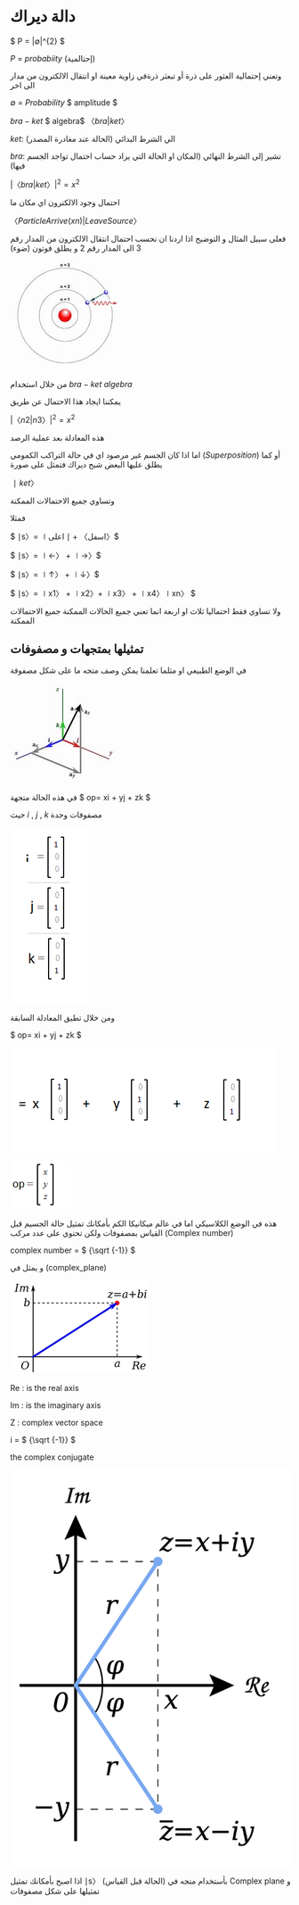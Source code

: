 
# دالة ديراك


$ P = |∅|^{2} $

$P$ = $probabiity$ (إحتالمية) 
  
وتعني إحتمالية العثور على ذرة أو تبعثر ذرةفي زاوية معينة او انتقال الالكترون من مدار الى اخر 

$∅$ = $Probability$ $ amplitude $

$bra-ket$ $ algebra$ 
$〈bra|ket〉$

$ket$: الي الشرط البدائي (الحالة عند مغادرة المصدر)

$bra$: تشير إلى الشرط النهائي (المكان او الحالة التي يراد حساب احتمال تواجد الجسم فيها)



$|〈bra|ket〉|^{2} = x^{2}$

احتمال وجود الالكترون اي مكان ما 

$〈Particle Arrive (xn) | Leave Source〉$

فعلى سبيل المثال و التوضيح اذا اردنا ان نحسب احتمال انتقال الالكترون من المدار رقم 3 الى المدار رقم 2 و يطلق فوتون (ضوء) 

![الذرة](/docfx_project/images/atom.jpeg)

من خلال استخدام $bra-ket$  $algebra$ 

يمكننا ايجاد هذا الاحتمال عن طريق 

$|〈n2|n3〉| ^{2} = x^{2}$

  هذه المعادلة بعد عملية الرصد 

  اما اذا كان الجسم غير مرصود اي في حالة التراكب الكمومي ($Superposition$) أو كما يطلق عليها البعض شبح ديراك 
  فتمثل على صورة 

$∣ket〉$

وتساوي جميع الاحتمالات الممكنة 

فمثلا 

$ ∣s〉= ∣اسفل〉 + ∣ اعلى〉$

$ ∣s〉= ∣←〉 + ∣→〉$

$ ∣s〉= ∣↑〉 + ∣↓〉$

$ ∣s〉= ∣x1〉 + ∣x2〉+ ∣x3〉 + ∣x4〉∣xn〉  $

ولا تساوي فقط احتماليا ثلاث او اربعة انما تعني جميع الحالات الممكنة جميع الاحتمالات الممكنة 


## تمثيلها بمتجهات و مصفوفات 

في الوضع الطبيعي او مثلما تعلمنا يمكن وصف متجه ما على شكل مصفوفة 
 
 ![vector](/docfx_project/images/vector2.jpeg)

في هذه الحالة متجهة $ op= xi + yj + zk  $

حيث $i$ , $j$ , $k$ مصفوفات وحدة 


<!--تحويل الصورة الى صيغة رياضية   اشقر -->

 ![vector](/docfx_project/images/column_vector1.png)

ومن خلال تطيق المعادلة السابقة 

$ op= xi + yj + zk  $
<!--تحويل الصورة الى صيغة رياضية   اشقر -->
 ![vector](/docfx_project/images/column_vector2.png)

 ![vector](/docfx_project/images/column_vector3.png)


هذه في الوضع الكلاسيكي اما في عالم ميكانيكا الكم بأمكانك تمثيل حالة الجسيم قبل القياس بمصفوفات ولكن تحتوي على عدد مركب (Complex number)   
 
complex number = $ {\sqrt {-1}} $

و يمثل في (complex_plane) 

 ![vector](/docfx_project/images/complex_plane.png)

 Re : is the real axis 

 Im : is the imaginary axis

 Z  : complex vector space 

 i = $ {\sqrt {-1}} $

the  complex conjugate

 ![vector](/docfx_project/images/Complex_conjugate.png)

 
اذا اصبح بأمكانك تمثيل ∣s〉 (الحالة قبل القياس) بأستخدام متجه في Complex plane
و تمثيلها على شكل مصفوفات 



 




